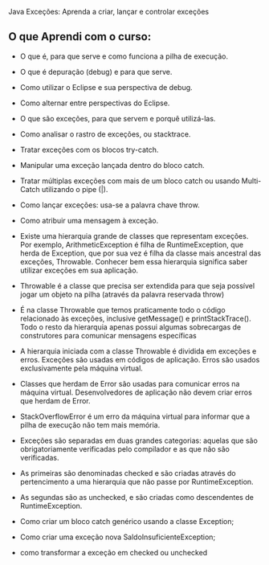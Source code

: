 Java Exceções: Aprenda a criar, lançar e controlar exceções

## O que Aprendi com o curso:

* O que é, para que serve e como funciona a pilha de execução.
* O que é depuração (debug) e para que serve.
* Como utilizar o Eclipse e sua perspectiva de debug.
* Como alternar entre perspectivas do Eclipse.

* O que são exceções, para que servem e porquê utilizá-las.
* Como analisar o rastro de exceções, ou stacktrace.
* Tratar exceções com os blocos try-catch.
* Manipular uma exceção lançada dentro do bloco catch.
* Tratar múltiplas exceções com mais de um bloco catch ou usando Multi-Catch utilizando o pipe (|).

* Como lançar exceções: usa-se a palavra chave throw.
* Como atribuir uma mensagem à exceção.

* Existe uma hierarquia grande de classes que representam exceções. Por exemplo, ArithmeticException é filha de RuntimeException, 
que herda de Exception, que por sua vez é filha da classe mais ancestral das exceções, Throwable. 
Conhecer bem essa hierarquia significa saber utilizar exceções em sua aplicação.
* Throwable é a classe que precisa ser extendida para que seja possível jogar um objeto na pilha (através da palavra reservada throw)
* É na classe Throwable que temos praticamente todo o código relacionado às exceções, inclusive getMessage() e printStackTrace(). 
Todo o resto da hierarquia apenas possui algumas sobrecargas de construtores para comunicar mensagens específicas
* A hierarquia iniciada com a classe Throwable é dividida em exceções e erros. Exceções são usadas em códigos de aplicação. 
Erros são usados exclusivamente pela máquina virtual.
* Classes que herdam de Error são usadas para comunicar erros na máquina virtual. Desenvolvedores de aplicação não devem criar erros que herdam de Error.
* StackOverflowError é um erro da máquina virtual para informar que a pilha de execução não tem mais memória.
* Exceções são separadas em duas grandes categorias: aquelas que são obrigatoriamente verificadas pelo compilador e as que não são verificadas.
* As primeiras são denominadas checked e são criadas através do pertencimento a uma hierarquia que não passe por RuntimeException.
* As segundas são as unchecked, e são criadas como descendentes de RuntimeException.

* Como criar um bloco catch genérico usando a classe Exception;
* Como criar uma exceção nova SaldoInsuficienteException;
* como transformar a exceção em checked ou unchecked
